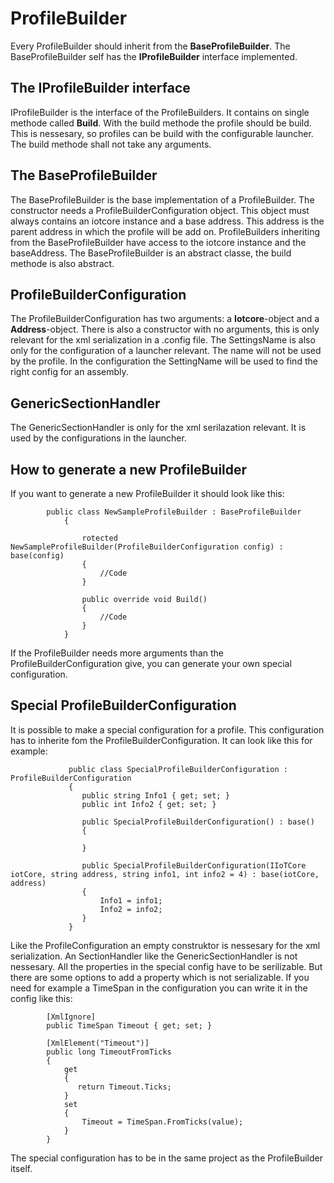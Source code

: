 # ProfileBuilder

Every ProfileBuilder should inherit from the **BaseProfileBuilder**. The BaseProfileBuilder self has the **IProfileBuilder** interface implemented. 

## The IProfileBuilder interface

IProfileBuilder is the interface of the ProfileBuilders. It contains on single methode called **Build**. With the build methode the profile should be build.
This is nessesary, so profiles can be build with the configurable launcher. The build methode shall not take any arguments.

## The BaseProfileBuilder

The BaseProfileBuilder is the base implementation of a ProfileBuilder. The constructor needs a ProfileBuilderConfiguration object.
This object must always contains an iotcore instance and a base address. This address is the parent address in which the profile will be add on.
ProfileBuilders inheriting from the BaseProfileBuilder have access to the iotcore instance and the baseAddress. 
The BaseProfileBuilder is an abstract classe, the build methode is also abstract. 


## ProfileBuilderConfiguration

The ProfileBuilderConfiguration has two arguments: a **Iotcore**-object and a **Address**-object.
There is also a constructor with no arguments, this is only relevant for the xml serialization in a .config file.
The SettingsName is also only for the configuration  of a launcher relevant. The name will not be used by the profile.
In the configuration the SettingName will be used to find the right config for an assembly.


## GenericSectionHandler

The GenericSectionHandler is only for the xml serilazation relevant. It is used by the configurations in the launcher.




## How to generate a new ProfileBuilder

If you want to generate a new ProfileBuilder it should look like this:
			

			public class NewSampleProfileBuilder : BaseProfileBuilder
				{
                
					rotected NewSampleProfileBuilder(ProfileBuilderConfiguration config) : base(config)
					{
						//Code
					}

					public override void Build()
					{
						//Code
					}  
				}

If the ProfileBuilder needs more arguments than the ProfileBuilderConfiguration give, you can generate your own special configuration.


## Special ProfileBuilderConfiguration

It is possible to make a special configuration for a profile. 
This configuration has to inherite fom the ProfileBuilderConfiguration.
It can look like this for example:

                 public class SpecialProfileBuilderConfiguration : ProfileBuilderConfiguration
                 {
                    public string Info1 { get; set; }
                    public int Info2 { get; set; }

                    public SpecialProfileBuilderConfiguration() : base()
                    {
                       
                    }

                    public SpecialProfileBuilderConfiguration(IIoTCore iotCore, string address, string info1, int info2 = 4) : base(iotCore, address)
                    {
                        Info1 = info1;
                        Info2 = info2;
                    }
                 }

Like the ProfileConfiguration an empty construktor is nessesary for the xml serialization.
An SectionHandler like the GenericSectionHandler is not nessesary.
All the properties in the special config have to be serilizable.
But there are some options to add a property which is not serializable.
If you need for example a TimeSpan in the configuration you can write it in the config like this:

            [XmlIgnore]
            public TimeSpan Timeout { get; set; }

            [XmlElement("Timeout")]
            public long TimeoutFromTicks
            {
                get
                {
                   return Timeout.Ticks;
                }
                set
                {
                    Timeout = TimeSpan.FromTicks(value);
                }
            }

The special configuration has to be in the same project as the ProfileBuilder itself.



















